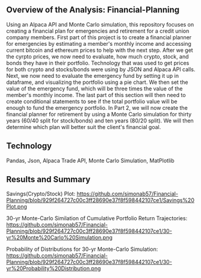 ## Overview of the Analysis: Financial-Planning
Using an Alpaca API and Monte Carlo simulation, this repository focuses on creating a financial plan for emergencies and retirement for a credit union company members. First part of this project is to create a financial planner for emergencies by estimating a member's monthly income and accessing current bitcoin and ethereum prices to help with the next step. After we get the cyrpto prices, we now need to evaluate, how much crypto, stock, and bonds they have in their portfolio. Technology that was used to get prices for both crypto and stocks/bonds were using by JSON and Alpaca API calls. Next, we now need to evaluate the emergency fund by setting it up in dataframe, and visualizing the portfolio using a pie chart. We then set the value of the emergency fund, which will be three times the value of the member's monthly income. The last part of this section will then need to create conditional statements to see if the total portfolio value will be enough to fund the emergency portfolio. In Part 2, we will now create the financial planner for retirement by using a
Monte Carlo simulation for thirty years (60/40 split for stock/bonds) and ten years (80/20 split). We will then determine which plan will better suit the client's financial goal. 

## Technology 
Pandas, Json, Alpaca Trade API, Monte Carlo Simulation, MatPlotlib


## Results and Summary
Savings(Crypto/Stock) Plot: 
https://github.com/simonab57/Financial-Planning/blob/929f264727c00c3ff28690e37f8f598442107ce1/Savings%20Plot.png

30-yr Monte-Carlo Similation of Cumulative Portfolio Return Trajectories: 
https://github.com/simonab57/Financial-Planning/blob/929f264727c00c3ff28690e37f8f598442107ce1/30-yr%20Monte%20Carlo%20Simulation.png

Probability of Distributions for 30-yr Monte-Carlo Simulation:
https://github.com/simonab57/Financial-Planning/blob/929f264727c00c3ff28690e37f8f598442107ce1/30-yr%20Probability%20Distribution.png

